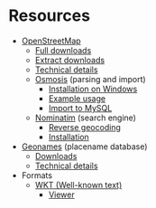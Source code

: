 # Resources

 * [OpenStreetMap](https://www.openstreetmap.org/)
   * [Full downloads](http://planet.openstreetmap.org/)
   * [Extract downloads](http://download.geofabrik.de/)
   * [Technical details](http://download.geofabrik.de/technical.html)
   * [Osmosis](https://github.com/openstreetmap/osmosis) (parsing and import)
     * [Installation on Windows](http://wiki.openstreetmap.org/wiki/Osmosis/Quick_Install_%28Windows%29)
	 * [Example usage](http://wiki.openstreetmap.org/wiki/Osmosis#Example_usage)
	 * [Import to MySQL](https://github.com/oschrenk/osmosis-mysql)
   * [Nominatim](https://github.com/twain47/Nominatim) (search engine)
     * [Reverse geocoding](http://wiki.openstreetmap.org/wiki/Nominatim#Reverse_Geocoding_.2F_Address_lookup)
	 * [Installation](http://wiki.openstreetmap.org/wiki/Nominatim/Installation)
 * [Geonames](http://www.geonames.org/) (placename database)
   * [Downloads](http://download.geonames.org/export/dump/)
   * [Technical details](http://download.geonames.org/export/dump/readme.txt)
 * Formats
   * [WKT (Well-known text)](http://en.wikipedia.org/wiki/Well-known_text)
     * [Viewer](http://arthur-e.github.io/Wicket/sandbox-gmaps3.html)

